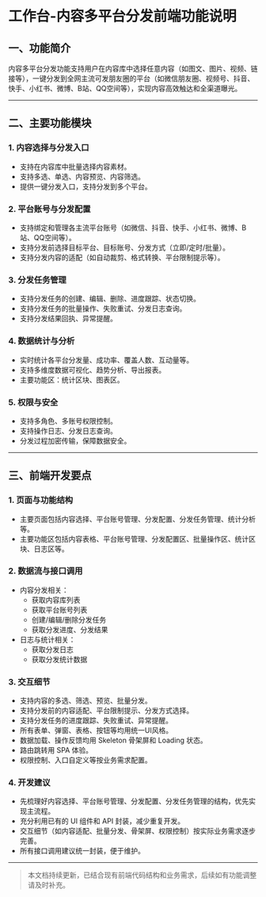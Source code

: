 # 工作台-内容多平台分发前端功能说明

## 一、功能简介
内容多平台分发功能支持用户在内容库中选择任意内容（如图文、图片、视频、链接等），一键分发到全网主流可发朋友圈的平台（如微信朋友圈、视频号、抖音、快手、小红书、微博、B站、QQ空间等），实现内容高效触达和全渠道曝光。

---

## 二、主要功能模块

### 1. 内容选择与分发入口
- 支持在内容库中批量选择内容素材。
- 支持多选、单选、内容预览、内容筛选。
- 提供一键分发入口，支持分发到多个平台。

### 2. 平台账号与分发配置
- 支持绑定和管理各主流平台账号（如微信、抖音、快手、小红书、微博、B站、QQ空间等）。
- 支持分发前选择目标平台、目标账号、分发方式（立即/定时/批量）。
- 支持分发内容的适配（如自动裁剪、格式转换、平台限制提示等）。

### 3. 分发任务管理
- 支持分发任务的创建、编辑、删除、进度跟踪、状态切换。
- 支持分发任务的批量操作、失败重试、分发日志查询。
- 支持分发结果回执、异常提醒。

### 4. 数据统计与分析
- 实时统计各平台分发量、成功率、覆盖人数、互动量等。
- 支持多维度数据可视化、趋势分析、导出报表。
- 主要功能区：统计区块、图表区。

### 5. 权限与安全
- 支持多角色、多账号权限控制。
- 支持操作日志、分发日志查询。
- 分发过程加密传输，保障数据安全。

---

## 三、前端开发要点

### 1. 页面与功能结构
- 主要页面包括内容选择、平台账号管理、分发配置、分发任务管理、统计分析等。
- 主要功能区包括内容表格、平台账号管理、分发配置区、批量操作区、统计区块、日志区等。

### 2. 数据流与接口调用
- 内容分发相关：
  - 获取内容库列表
  - 获取平台账号列表
  - 创建/编辑/删除分发任务
  - 获取分发进度、分发结果
- 日志与统计相关：
  - 获取分发日志
  - 获取分发统计数据

### 3. 交互细节
- 支持内容的多选、筛选、预览、批量分发。
- 支持分发前的内容适配、平台限制提示、分发方式选择。
- 支持分发任务的进度跟踪、失败重试、异常提醒。
- 所有表单、弹窗、表格、按钮等均用统一UI风格。
- 数据加载、操作反馈均用 Skeleton 骨架屏和 Loading 状态。
- 路由跳转用 SPA 体验。
- 权限控制、入口自定义等按业务需求配置。

### 4. 开发建议
- 先梳理好内容选择、平台账号管理、分发配置、分发任务管理的结构，优先实现主流程。
- 充分利用已有的 UI 组件和 API 封装，减少重复开发。
- 交互细节（如内容适配、批量分发、骨架屏、权限控制）按实际业务需求逐步完善。
- 所有接口调用建议统一封装，便于维护。

---

> 本文档持续更新，已结合现有前端代码结构和业务需求，后续如有功能调整请及时补充。 